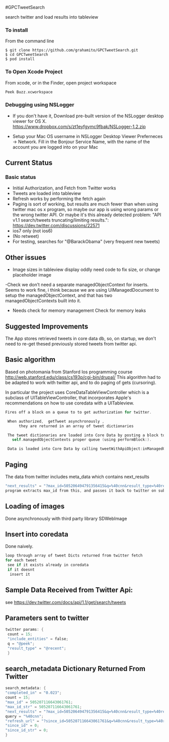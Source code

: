 #GPCTweetSearch

search twitter and load results into tableview

### To install

From the command line

```code
$ git clone https://github.com/grahamito/GPCTweetSearch.git
$ cd GPCTweetSearch
$ pod install
```

### To Open Xcode Project
From xcode, or in the Finder, open project workspace 
```objectivec
Peek Buzz.xcworkspace
```

### Debugging using NSLogger
- If you don't have it, Download  pre-built version of the NSLogger desktop viewer for OS X.
https://www.dropbox.com/s/zt1eyfgymc9fbak/NSLogger-1.2.zip

- Setup your Mac OS username in NSLogger Desktop Viewer
Preferneces -> Network. Fill in the Bonjour Service Name, with the name of the account you are logged into on your Mac

## Current Status

### Basic status
- Initial Authorization, and Fetch from Twitter works
- Tweets are loaded into tableview
- Refresh works by performing the fetch again
- Paging is sort of working, but results are much fewer than when using twitter mac os x program, so maybe our app is using wrong params or the wrong twitter API. Or maybe it's this already detected problem: "API v1.1 search/tweets truncating/limiting results.": https://dev.twitter.com/discussions/22571
- ios7 only (not ios6)
- (No retweet)
- For testing, searches for "@BarackObama" (very frequent new tweets)

## Other issues
- Image sizes in tableview display oddly need code to fix size, or change placeholder image

-Check we don’t need a separate managedObjectContext for inserts. Seems to work fine, i think because we are using UIManagedDocument to setup the managedObjectContext, and that has two managedObjectContexts built into it.


- Needs check for memory management
Check for memory leaks

## Suggested Improvements
The App stores retrieved tweets in core data db, so, on startup, we don't need to re-get thesed previously stored tweets from twitter api.
 
## Basic algorithm

Based on photomania from Stanford Ios programming course http://web.stanford.edu/class/cs193p/cgi-bin/drupal/
This algorithm had to be adapted to work with twitter api, and to do paging of gets (cursoring).

In particular the project uses CoreDataTableViewController which is a subclass of UITableViewController, that incorporates Apple's recommendations on how to use coredata with a UITableview.
 
 ```objectivec
 Fires off a block on a queue to to get authorization for twitter.
 
  When authorized,  getTweet asynchronously ,
       they are returned in an array of tweet dictionaries
 
  The tweet dictionaries are loaded into Core Data by posting a block to do so on
    self.managedObjectContexts proper queue (using performBlock:).
 
  Data is loaded into Core Data by calling tweetWithApiObject:inManagedObjectContext: category method.
 ```
 
##  Paging

 The data from twitter includes meta_data which contains next_results
 ```objectivec
 "next_results" = "?max_id=505206494791356415&q=%40cnn&result_type=%40recent";
 program extracts max_id from this, and passes it back to twitter on subsequent calls. 
 ```

## Loading of images
 
 Done asynchronously with third party library SDWebImage
 
## Insert into coredata

 Done naively. 
 
 ```objectivec
 loop through array of tweet Dicts returned from twitter fetch
 for each tweet
  see if it exists already in coredata
  if it doesnt
   insert it
  ``` 

## Sample Data Received from Twitter Api:

 see https://dev.twitter.com/docs/api/1.1/get/search/tweets
 
## Parameters sent to twitter

 
```objectivec
twitter params: {
 count = 15;
 "include_entities" = false;
 q = "@peek";
 "result_type" = "@recent";
 }
 ```
 
## search_metadata Dictionary Returned From Twitter

 ```objectivec
 search_metadata: {
 "completed_in" = "0.023";
 count = 15;
 "max_id" = 505207116643061761;
 "max_id_str" = 505207116643061761;
 "next_results" = "?max_id=505206494791356415&q=%40cnn&result_type=%40recent";
 query = "%40cnn";
 "refresh_url" = "?since_id=505207116643061761&q=%40cnn&result_type=%40recent";
 "since_id" = 0;
 "since_id_str" = 0;
 }
 ```
 
